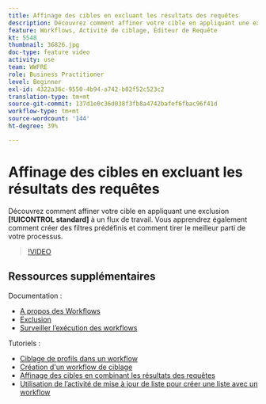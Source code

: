 ```yaml
---
title: Affinage des cibles en excluant les résultats des requêtes
description: Découvrez comment affiner votre cible en appliquant une exclusion standard à un processus. Vous apprendrez également comment créer des filtres prédéfinis et comment tirer le meilleur parti de votre processus.
feature: Workflows, Activité de ciblage, Éditeur de Requête
kt: 5548
thumbnail: 36826.jpg
doc-type: feature video
activity: use
team: WWFRE
role: Business Practitioner
level: Beginner
exl-id: 4322a36c-9550-4b94-a742-b02f52c523c2
translation-type: tm+mt
source-git-commit: 137d1e0c36d038f3fb8a4742bafef6fbac96f41d
workflow-type: tm+mt
source-wordcount: '144'
ht-degree: 39%

---
```


# Affinage des cibles en excluant les résultats des requêtes

Découvrez comment affiner votre cible en appliquant une exclusion **[!UICONTROL standard]** à un flux de travail. Vous apprendrez également comment créer des filtres prédéfinis et comment tirer le meilleur parti de votre processus.

>[!VIDEO](https://video.tv.adobe.com/v/36826?quality=12)

## Ressources supplémentaires

Documentation :

* [A propos des Workflows](https://docs.adobe.com/content/help/fr-FR/campaign-classic/using/automating-with-workflows/introduction/about-workflows.html)
* [Exclusion](https://docs.adobe.com/content/help/en/campaign-classic/using/automating-with-workflows/targeting-activities/exclusion.html)
* [Surveiller l’exécution des workflows](https://docs.adobe.com/content/help/en/campaign-classic/using/automating-with-workflows/monitoring-workflows/monitoring-workflow-execution.html)

Tutoriels :

* [Ciblage de profils dans un workflow](/help/getting-started/targeting-profiles-in-a-workflow.md)
* [Création d&#39;un workflow de ciblage](/help/automating-with-workflows/creating-a-targeting-workflow.md)
* [Affinage des cibles en combinant les résultats des requêtes](/help/automating-with-workflows/refining-targets-by-combining-query-results.md)
* [Utilisation de l’activité de mise à jour de liste pour créer une liste avec un workflow](/help/automating-with-workflows/using-the-update-list-activity.md)
